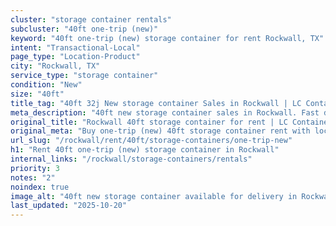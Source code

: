 ```yaml
---
cluster: "storage container rentals"
subcluster: "40ft one-trip (new)"
keyword: "40ft one-trip (new) storage container for rent Rockwall, TX"
intent: "Transactional-Local"
page_type: "Location-Product"
city: "Rockwall, TX"
service_type: "storage container"
condition: "New"
size: "40ft"
title_tag: "40ft 32j New storage container Sales in Rockwall | LC Container"
meta_description: "40ft new storage container sales in Rockwall. Fast delivery, competitive pricing. Serving storage containers area. Quote ID: FFM. Call (214) 524-4168 for your free quote today."
original_title: "Rockwall 40ft storage container for rent | LC Container"
original_meta: "Buy one-trip (new) 40ft storage container rent with local delivery in Rockwall, TX. LC Container — local Since 2003. Request a fast quote today."
url_slug: "/rockwall/rent/40ft/storage-containers/one-trip-new"
h1: "Rent 40ft one-trip (new) storage container in Rockwall"
internal_links: "/rockwall/storage-containers/rentals"
priority: 3
notes: "2"
noindex: true
image_alt: "40ft new storage container available for delivery in Rockwall"
last_updated: "2025-10-20"
---
```


<!-- TODO: Add unique city/inventory copy, images, and internal links here. -->
